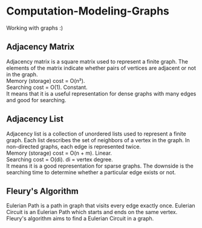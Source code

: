 # Computation-Modeling-Graphs
Working with graphs :)

  <h2> Adjacency Matrix </h2>
  <p> Adjacency matrix is a square matrix used to represent a finite graph. The elements of the matrix indicate whether pairs of vertices are adjacent or not in the graph. <br>
    Memory (storage) cost = O(n²). <br>
    Searching cost = O(1). Constant. <br> 
    It means that it is a useful representation for dense graphs with many edges and good for searching. <br>
    
  <h2> Adjacency List </h2>
   Adjacency list is a collection of unordered lists used to represent a finite graph. Each list describes the set of neighbors of a vertex in the graph. In non-directed graphs, each edge is represented twice. <br>
    Memory (storage) cost = O(n + m). Linear. <br>
    Searching cost = O(di). di = vertex degree. <br>
    It means it is a good representation for sparse graphs. The downside is the searching time to determine whether a particular edge exists or not. <br>
    
  <h2> Fleury's Algorithm </h2>
   Eulerian Path is a path in graph that visits every edge exactly once. Eulerian Circuit is an Eulerian Path which starts and ends on the same vertex. Fleury's algorithm aims to find a Eulerian Circuit in a graph. <br>
    

